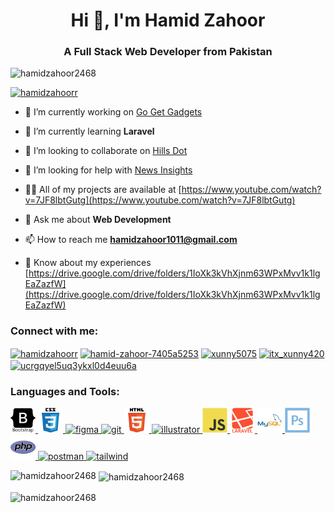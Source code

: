 <h1 align="center">Hi 👋, I'm Hamid Zahoor</h1>
<h3 align="center">A Full Stack Web Developer from Pakistan</h3>

<p align="left"> <img src="https://komarev.com/ghpvc/?username=hamidzahoor2468&label=Profile%20views&color=0e75b6&style=flat" alt="hamidzahoor2468" /> </p>

<p align="left"> <a href="https://twitter.com/hamidzahoorr" target="blank"><img src="https://img.shields.io/twitter/follow/hamidzahoorr?logo=twitter&style=for-the-badge" alt="hamidzahoorr" /></a> </p>

- 🔭 I’m currently working on [Go Get Gadgets](https://googetgadgets.com/)

- 🌱 I’m currently learning **Laravel**

- 👯 I’m looking to collaborate on [Hills Dot](https://hillsdot.com/)

- 🤝 I’m looking for help with [News Insights](http://newsinsights.net/)

- 👨‍💻 All of my projects are available at [https://www.youtube.com/watch?v=7JF8lbtGutg](https://www.youtube.com/watch?v=7JF8lbtGutg)

- 💬 Ask me about **Web Development**

- 📫 How to reach me **hamidzahoor1011@gmail.com**

- 📄 Know about my experiences [https://drive.google.com/drive/folders/1IoXk3kVhXjnm63WPxMvv1k1lgEaZazfW](https://drive.google.com/drive/folders/1IoXk3kVhXjnm63WPxMvv1k1lgEaZazfW)

<h3 align="left">Connect with me:</h3>
<p align="left">
<a href="https://twitter.com/hamidzahoorr" target="blank"><img align="center" src="https://raw.githubusercontent.com/rahuldkjain/github-profile-readme-generator/master/src/images/icons/Social/twitter.svg" alt="hamidzahoorr" height="30" width="40" /></a>
<a href="https://linkedin.com/in/hamid-zahoor-7405a5253" target="blank"><img align="center" src="https://raw.githubusercontent.com/rahuldkjain/github-profile-readme-generator/master/src/images/icons/Social/linked-in-alt.svg" alt="hamid-zahoor-7405a5253" height="30" width="40" /></a>
<a href="https://fb.com/xunny5075" target="blank"><img align="center" src="https://raw.githubusercontent.com/rahuldkjain/github-profile-readme-generator/master/src/images/icons/Social/facebook.svg" alt="xunny5075" height="30" width="40" /></a>
<a href="https://instagram.com/itx_xunny420" target="blank"><img align="center" src="https://raw.githubusercontent.com/rahuldkjain/github-profile-readme-generator/master/src/images/icons/Social/instagram.svg" alt="itx_xunny420" height="30" width="40" /></a>
<a href="https://www.youtube.com/c/ucrgqyel5uq3ykxl0d4euu6a" target="blank"><img align="center" src="https://raw.githubusercontent.com/rahuldkjain/github-profile-readme-generator/master/src/images/icons/Social/youtube.svg" alt="ucrgqyel5uq3ykxl0d4euu6a" height="30" width="40" /></a>
</p>

<h3 align="left">Languages and Tools:</h3>
<p align="left"> <a href="https://getbootstrap.com" target="_blank" rel="noreferrer"> <img src="https://raw.githubusercontent.com/devicons/devicon/master/icons/bootstrap/bootstrap-plain-wordmark.svg" alt="bootstrap" width="40" height="40"/> </a> <a href="https://www.w3schools.com/css/" target="_blank" rel="noreferrer"> <img src="https://raw.githubusercontent.com/devicons/devicon/master/icons/css3/css3-original-wordmark.svg" alt="css3" width="40" height="40"/> </a> <a href="https://www.figma.com/" target="_blank" rel="noreferrer"> <img src="https://www.vectorlogo.zone/logos/figma/figma-icon.svg" alt="figma" width="40" height="40"/> </a> <a href="https://git-scm.com/" target="_blank" rel="noreferrer"> <img src="https://www.vectorlogo.zone/logos/git-scm/git-scm-icon.svg" alt="git" width="40" height="40"/> </a> <a href="https://www.w3.org/html/" target="_blank" rel="noreferrer"> <img src="https://raw.githubusercontent.com/devicons/devicon/master/icons/html5/html5-original-wordmark.svg" alt="html5" width="40" height="40"/> </a> <a href="https://www.adobe.com/in/products/illustrator.html" target="_blank" rel="noreferrer"> <img src="https://www.vectorlogo.zone/logos/adobe_illustrator/adobe_illustrator-icon.svg" alt="illustrator" width="40" height="40"/> </a> <a href="https://developer.mozilla.org/en-US/docs/Web/JavaScript" target="_blank" rel="noreferrer"> <img src="https://raw.githubusercontent.com/devicons/devicon/master/icons/javascript/javascript-original.svg" alt="javascript" width="40" height="40"/> </a> <a href="https://laravel.com/" target="_blank" rel="noreferrer"> <img src="https://raw.githubusercontent.com/devicons/devicon/master/icons/laravel/laravel-plain-wordmark.svg" alt="laravel" width="40" height="40"/> </a> <a href="https://www.mysql.com/" target="_blank" rel="noreferrer"> <img src="https://raw.githubusercontent.com/devicons/devicon/master/icons/mysql/mysql-original-wordmark.svg" alt="mysql" width="40" height="40"/> </a> <a href="https://www.photoshop.com/en" target="_blank" rel="noreferrer"> <img src="https://raw.githubusercontent.com/devicons/devicon/master/icons/photoshop/photoshop-line.svg" alt="photoshop" width="40" height="40"/> </a> <a href="https://www.php.net" target="_blank" rel="noreferrer"> <img src="https://raw.githubusercontent.com/devicons/devicon/master/icons/php/php-original.svg" alt="php" width="40" height="40"/> </a> <a href="https://postman.com" target="_blank" rel="noreferrer"> <img src="https://www.vectorlogo.zone/logos/getpostman/getpostman-icon.svg" alt="postman" width="40" height="40"/> </a> <a href="https://tailwindcss.com/" target="_blank" rel="noreferrer"> <img src="https://www.vectorlogo.zone/logos/tailwindcss/tailwindcss-icon.svg" alt="tailwind" width="40" height="40"/> </a> </p>

<p><img align="left" src="https://github-readme-stats.vercel.app/api/top-langs?username=hamidzahoor2468&show_icons=true&locale=en&layout=compact" alt="hamidzahoor2468" /></p>

<p>&nbsp;<img align="center" src="https://github-readme-stats.vercel.app/api?username=hamidzahoor2468&show_icons=true&locale=en" alt="hamidzahoor2468" /></p>

<p><img align="center" src="https://github-readme-streak-stats.herokuapp.com/?user=hamidzahoor2468&" alt="hamidzahoor2468" /></p>
